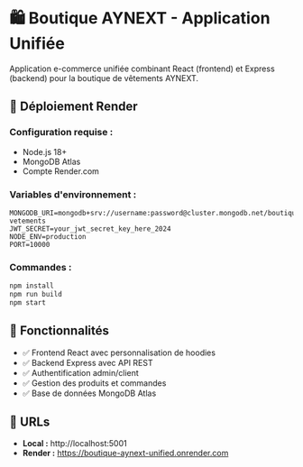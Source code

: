 # 🛍️ Boutique AYNEXT - Application Unifiée

Application e-commerce unifiée combinant React (frontend) et Express (backend) pour la boutique de vêtements AYNEXT.

## 🚀 Déploiement Render

### Configuration requise :
- Node.js 18+
- MongoDB Atlas
- Compte Render.com

### Variables d'environnement :
```
MONGODB_URI=mongodb+srv://username:password@cluster.mongodb.net/boutique-vetements
JWT_SECRET=your_jwt_secret_key_here_2024
NODE_ENV=production
PORT=10000
```

### Commandes :
```bash
npm install
npm run build
npm start
```

## 📱 Fonctionnalités
- ✅ Frontend React avec personnalisation de hoodies
- ✅ Backend Express avec API REST
- ✅ Authentification admin/client
- ✅ Gestion des produits et commandes
- ✅ Base de données MongoDB Atlas

## 🔗 URLs
- **Local :** http://localhost:5001
- **Render :** https://boutique-aynext-unified.onrender.com
